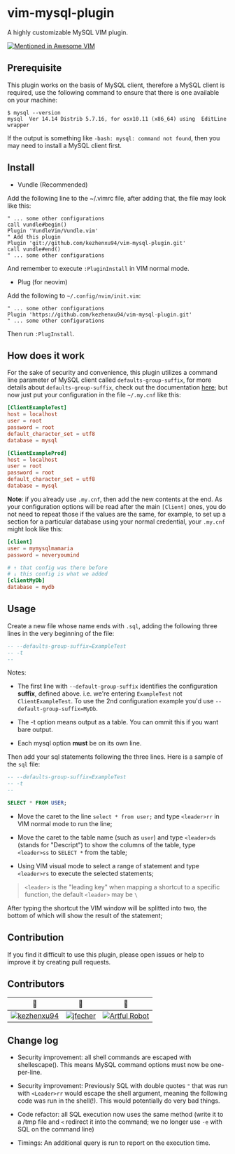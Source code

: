 # vim-mysql-plugin

A highly customizable MySQL VIM plugin.

[![Mentioned in Awesome VIM](https://awesome.re/mentioned-badge.svg)](https://github.com/akrawchyk/awesome-vim/)

## Prerequisite

This plugin works on the basis of MySQL client, therefore a MySQL client is required, use the following command to ensure that there is one available on your machine:

```shell
$ mysql --version
mysql  Ver 14.14 Distrib 5.7.16, for osx10.11 (x86_64) using  EditLine wrapper
```

If the output is something like `-bash: mysql: command not found`, then you may need to install a MySQL client first.

## Install

- Vundle (Recommended)

Add the following line to the ~/.vimrc file, after adding that, the file may look like this:

```vimrc
" ... some other configurations
call vundle#begin()
Plugin 'VundleVim/Vundle.vim'
" Add this plugin
Plugin 'git://github.com/kezhenxu94/vim-mysql-plugin.git'
call vundle#end()
" ... some other configurations
```

And remember to execute `:PluginInstall` in VIM normal mode.

- Plug (for neovim)

Add the following to `~/.config/nvim/init.vim`:
```vimrc
" ... some other configurations
Plugin 'https://github.com/kezhenxu94/vim-mysql-plugin.git'
" ... some other configurations
```

Then run `:PlugInstall`.


## How does it work

For the sake of security and convenience, this plugin utilizes a command line parameter of MySQL client called `defaults-group-suffix`, for more details about `defaults-group-suffix`, check out the documentation [here](https://dev.mysql.com/doc/refman/5.5/en/option-file-options.html#option_general_defaults-group-suffix); but now just put your configuration in the file `~/.my.cnf` like this:

```conf
[ClientExampleTest]
host = localhost
user = root
password = root
default_character_set = utf8
database = mysql

[ClientExampleProd]
host = localhost
user = root
password = root
default_character_set = utf8
database = mysql
```

**Note**: if you already use `.my.cnf`, then add the new contents at the end. As your configuration options will be read after the main `[Client]` ones, you do not need to repeat those if the values are the same, for example, to set up a section for a particular database using your normal credential, your `.my.cnf` might look like this:

```conf
[client]
user = mymysqlmamaria
password = neveryoumind

# ↑ that config was there before
# ↓ this config is what we added
[clientMyDb]
database = mydb
```

## Usage

Create a new file whose name ends with `.sql`, adding the following three lines in the very beginning of the file:

```sql
-- --defaults-group-suffix=ExampleTest
-- -t
--
```

Notes:

- The first line with `--default-group-suffix` identifies the configuration **suffix**, defined above. i.e. we're entering `ExampleTest` not `ClientExampleTest`. To use the 2nd configuration example you'd use `--default-group-suffix=MyDb`.

- The -t option means output as a table. You can ommit this if you want bare output.

- Each mysql option **must** be on its own line.

Then add your sql statements following the three lines. Here is a sample of the `sql` file:

```sql
-- --defaults-group-suffix=ExampleTest
-- -t
--

SELECT * FROM USER;
```

- Move the caret to the line `select * from user;` and type `<leader>rr` in VIM normal mode to run the line;

- Move the caret to the table name (such as `user`) and type `<leader>ds` (stands for "Descript") to show the columns of the table, type `<leader>ss` to `SELECT *` from the table;

- Using VIM visual mode to select a range of statement and type `<leader>rs` to execute the selected statements;

> `<leader>` is the "leading key" when mapping a shortcut to a specific function, the default `<leader>` may be `\`

After typing the shortcut the VIM window will be splitted into two, the bottom of which will show the result of the statement;

## Contribution

If you find it difficult to use this plugin, please open issues or help to improve it by creating pull requests.

## Contributors

| :tada: | :tada: | :tada: |
| :---: | :---: | :---: |
| [![kezhenxu94](https://avatars3.githubusercontent.com/u/15965696?size=50)](https://github.com/kezhenxu94) | [![jfecher](https://avatars2.githubusercontent.com/u/13188781?size=50)](https://github.com/jfecher) | [![Artful Robot](https://avatars0.githubusercontent.com/u/870343?size=50)](https://github.com/artfulrobot) |

<!-- ALL-CONTRIBUTORS-LIST:END -->

## Change log

- Security improvement: all shell commands are escaped with shellescape(). This means MySQL command options must now be one-per-line.

- Security improvement: Previously SQL with double quotes `"` that was run with `<Leader>rr` would escape the shell argument, meaning the following code was run in the shell(!). This would potentially do very bad things.

- Code refactor: all SQL execution now uses the same method (write it to a /tmp file and `<` redirect it into the command; we no longer use `-e` with SQL on the command line)

- Timings: An additional query is run to report on the execution time.
